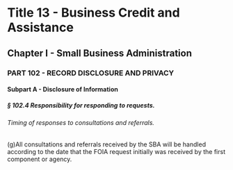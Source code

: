 
# Title 13 - Business Credit and Assistance
## Chapter I - Small Business Administration
### PART 102 - RECORD DISCLOSURE AND PRIVACY
#### Subpart A - Disclosure of Information
##### § 102.4 Responsibility for responding to requests.
###### Timing of responses to consultations and referrals.

(g)All consultations and referrals received by the SBA will be handled according to the date that the FOIA request initially was received by the first component or agency.
